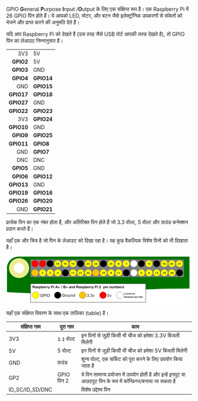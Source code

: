 GPIO **G**eneral **P**urpose **I**nput /**O**utput के लिए एक संक्षिप्त रूप है। एक Raspberry Pi में 26 GPIO पिन होते हैं। ये आपको LED, मोटर, और बटन जैसे इलेक्ट्रॉनिक उपकरणों से संकेतों को भेजने और प्राप्त करने की अनुमति देते हैं।

यदि आप Raspberry Pi को देखते हैं (उस तरह जैसे USB पोर्ट आपकी तरफ देखते है), तो GPIO पिन का लेआउट निम्नानुसार है।

|            |            |
| ----------:|:---------- |
|        3V3 | 5V         |
|  **GPIO2** | 5V         |
|  **GPIO3** | GND        |
|  **GPIO4** | **GPIO14** |
|        GND | **GPIO15** |
| **GPIO17** | **GPIO18** |
| **GPIO27** | GND        |
| **GPIO22** | **GPIO23** |
|        3V3 | **GPIO24** |
| **GPIO10** | GND        |
|  **GPIO9** | **GPIO25** |
| **GPIO11** | **GPIO8**  |
|        GND | **GPIO7**  |
|        DNC | DNC        |
|  **GPIO5** | GND        |
|  **GPIO6** | **GPIO12** |
| **GPIO13** | GND        |
| **GPIO19** | **GPIO16** |
| **GPIO26** | **GPIO20** |
|        GND | **GPIO21** |

प्रत्येक पिन का एक नंबर होता है, और अतिरिक्त पिन होते हैं जो 3.3 वोल्ट, 5 वोल्ट और ग्राउंड कनेक्शन प्रदान करते हैं।

यहाँ एक और चित्र है जो पिन के लेआउट को दिखा रहा है। यह कुछ वैकल्पिक विशेष पिनों को भी दिखाता है।

![pinout](images/pinout.png)

यहाँ एक संक्षिप्त विवरण के साथ एक तालिका (table) है।

| संक्षिप्त नाम     | पूरा नाम   | काम                                                                                                          |
| ----------------- | ---------- | ------------------------------------------------------------------------------------------------------------ |
| 3V3               | ३.३ वोल्ट  | इन पिनों से जुड़ी किसी भी चीज को हमेशा 3.3V बिजली मिलेगी                                                     |
| 5V                | 5 वोल्ट    | इन पिनों से जुड़ी किसी भी चीज को हमेशा 5V बिजली मिलेगी                                                       |
| GND               | ग्राउंड    | शून्य वोल्ट, एक सर्किट को पूरा करने के लिए उपयोग किया जाता है                                                |
| GP2               | GPIO पिन 2 | ये पिन सामान्य प्रयोजन में उपयोग होती है और इन्हें इनपुट या आउटपुट पिन के रूप में कॉन्फ़िगर/बनाया जा सकता है |
| ID_SC/ID_SD/DNC |            | विशेष उद्देश्य पिन                                                                                           |
